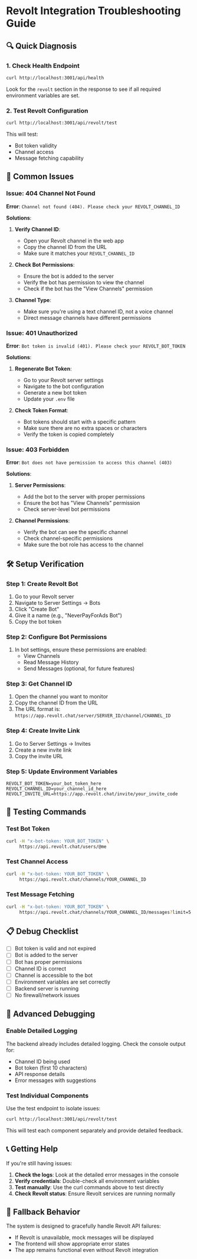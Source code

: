 # Revolt Integration Troubleshooting Guide

## 🔍 Quick Diagnosis

### 1. Check Health Endpoint
```bash
curl http://localhost:3001/api/health
```

Look for the `revolt` section in the response to see if all required environment variables are set.

### 2. Test Revolt Configuration
```bash
curl http://localhost:3001/api/revolt/test
```

This will test:
- Bot token validity
- Channel access
- Message fetching capability

## 🚨 Common Issues

### Issue: 404 Channel Not Found
**Error**: `Channel not found (404). Please check your REVOLT_CHANNEL_ID`

**Solutions**:
1. **Verify Channel ID**: 
   - Open your Revolt channel in the web app
   - Copy the channel ID from the URL
   - Make sure it matches your `REVOLT_CHANNEL_ID`

2. **Check Bot Permissions**:
   - Ensure the bot is added to the server
   - Verify the bot has permission to view the channel
   - Check if the bot has the "View Channels" permission

3. **Channel Type**:
   - Make sure you're using a text channel ID, not a voice channel
   - Direct message channels have different permissions

### Issue: 401 Unauthorized
**Error**: `Bot token is invalid (401). Please check your REVOLT_BOT_TOKEN`

**Solutions**:
1. **Regenerate Bot Token**:
   - Go to your Revolt server settings
   - Navigate to the bot configuration
   - Generate a new bot token
   - Update your `.env` file

2. **Check Token Format**:
   - Bot tokens should start with a specific pattern
   - Make sure there are no extra spaces or characters
   - Verify the token is copied completely

### Issue: 403 Forbidden
**Error**: `Bot does not have permission to access this channel (403)`

**Solutions**:
1. **Server Permissions**:
   - Add the bot to the server with proper permissions
   - Ensure the bot has "View Channels" permission
   - Check server-level bot permissions

2. **Channel Permissions**:
   - Verify the bot can see the specific channel
   - Check channel-specific permissions
   - Make sure the bot role has access to the channel

## 🛠️ Setup Verification

### Step 1: Create Revolt Bot
1. Go to your Revolt server
2. Navigate to Server Settings → Bots
3. Click "Create Bot"
4. Give it a name (e.g., "NeverPayForAds Bot")
5. Copy the bot token

### Step 2: Configure Bot Permissions
1. In bot settings, ensure these permissions are enabled:
   - View Channels
   - Read Message History
   - Send Messages (optional, for future features)

### Step 3: Get Channel ID
1. Open the channel you want to monitor
2. Copy the channel ID from the URL
3. The URL format is: `https://app.revolt.chat/server/SERVER_ID/channel/CHANNEL_ID`

### Step 4: Create Invite Link
1. Go to Server Settings → Invites
2. Create a new invite link
3. Copy the invite URL

### Step 5: Update Environment Variables
```env
REVOLT_BOT_TOKEN=your_bot_token_here
REVOLT_CHANNEL_ID=your_channel_id_here
REVOLT_INVITE_URL=https://app.revolt.chat/invite/your_invite_code
```

## 🧪 Testing Commands

### Test Bot Token
```bash
curl -H "x-bot-token: YOUR_BOT_TOKEN" \
     https://api.revolt.chat/users/@me
```

### Test Channel Access
```bash
curl -H "x-bot-token: YOUR_BOT_TOKEN" \
     https://api.revolt.chat/channels/YOUR_CHANNEL_ID
```

### Test Message Fetching
```bash
curl -H "x-bot-token: YOUR_BOT_TOKEN" \
     https://api.revolt.chat/channels/YOUR_CHANNEL_ID/messages?limit=5
```

## 📋 Debug Checklist

- [ ] Bot token is valid and not expired
- [ ] Bot is added to the server
- [ ] Bot has proper permissions
- [ ] Channel ID is correct
- [ ] Channel is accessible to the bot
- [ ] Environment variables are set correctly
- [ ] Backend server is running
- [ ] No firewall/network issues

## 🔧 Advanced Debugging

### Enable Detailed Logging
The backend already includes detailed logging. Check the console output for:
- Channel ID being used
- Bot token (first 10 characters)
- API response details
- Error messages with suggestions

### Test Individual Components
Use the test endpoint to isolate issues:
```bash
curl http://localhost:3001/api/revolt/test
```

This will test each component separately and provide detailed feedback.

## 📞 Getting Help

If you're still having issues:

1. **Check the logs**: Look at the detailed error messages in the console
2. **Verify credentials**: Double-check all environment variables
3. **Test manually**: Use the curl commands above to test directly
4. **Check Revolt status**: Ensure Revolt services are running normally

## 🔄 Fallback Behavior

The system is designed to gracefully handle Revolt API failures:
- If Revolt is unavailable, mock messages will be displayed
- The frontend will show appropriate error states
- The app remains functional even without Revolt integration
